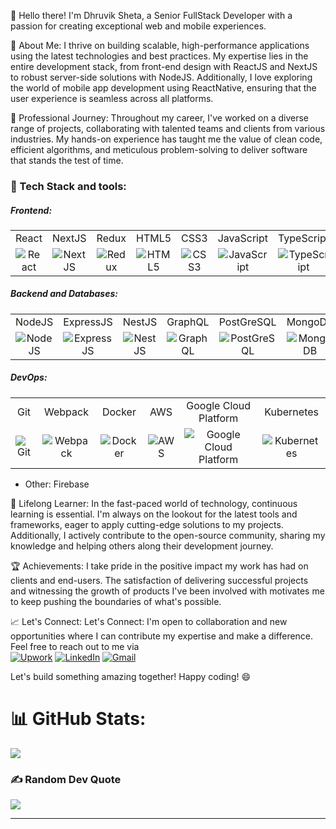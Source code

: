 👋 Hello there! I'm Dhruvik Sheta, a Senior FullStack Developer with a passion for creating exceptional web and mobile experiences. 

🚀 About Me:
I thrive on building scalable, high-performance applications using the latest technologies and best practices. My expertise lies in the entire development stack, from front-end design with ReactJS and NextJS to robust server-side solutions with NodeJS. Additionally, I love exploring the world of mobile app development using ReactNative, ensuring that the user experience is seamless across all platforms.

💼 Professional Journey:
Throughout my career, I've worked on a diverse range of projects, collaborating with talented teams and clients from various industries. My hands-on experience has taught me the value of clean code, efficient algorithms, and meticulous problem-solving to deliver software that stands the test of time.

<h3 align="left">🔧 Tech Stack and tools:</h3>
<h5 align="left">Frontend:</h5>
<table>
  <tr>
    <td align="center">React</td>
    <td align="center">NextJS</td>
    <td align="center">Redux</td>
    <td align="center">HTML5</td>
    <td align="center">CSS3</td>
    <td align="center">JavaScript</td>
    <td align="center">TypeScript</td>
  </tr>
  <tr>
    <td align="center"><img src="https://skillicons.dev/icons?i=react" alt="React" /></td>
    <td align="center"><img src="https://skillicons.dev/icons?i=nextjs" alt="NextJS" /></td>
    <td align="center"><img src="https://skillicons.dev/icons?i=redux" alt="Redux" /></td>
    <td align="center"><img src="https://skillicons.dev/icons?i=html" alt="HTML5" /></td>
    <td align="center"><img src="https://skillicons.dev/icons?i=css" alt="CSS3" /></td>
    <td align="center"><img src="https://skillicons.dev/icons?i=js" alt="JavaScript" /></td>
    <td align="center"><img src="https://skillicons.dev/icons?i=ts" alt="TypeScript" /></td>
  </tr>
</table>
<h5 align="left">Backend and Databases:</h5>
<table>
  <tr>
    <td align="center">NodeJS</td>
    <td align="center">ExpressJS</td>
    <td align="center">NestJS</td>
    <td align="center">GraphQL</td>
    <td align="center">PostGreSQL</td>
    <td align="center">MongoDB</td>
    <td align="center">MySQL</td>
    <td align="center">DynamoDB</td>
  </tr>
  <tr>
    <td align="center"><img src="https://skillicons.dev/icons?i=nodejs" alt="NodeJS" /></td>
    <td align="center"><img src="https://skillicons.dev/icons?i=express" alt="ExpressJS" /></td>
    <td align="center"><img src="https://skillicons.dev/icons?i=nestjs" alt="NestJS" /></td>
    <td align="center"><img src="https://skillicons.dev/icons?i=graphql" alt="GraphQL" /></td>
    <td align="center"><img src="https://skillicons.dev/icons?i=postgres" alt="PostGreSQL" /></td>
    <td align="center"><img src="https://skillicons.dev/icons?i=mongodb" alt="MongoDB" /></td>
    <td align="center"><img src="https://skillicons.dev/icons?i=mysql" alt="MySQL" /></td>
    <td align="center"><img src="https://skillicons.dev/icons?i=dynamodb" alt="DynamoDB" /></td>
  </tr>
</table>
<h5 align="left">DevOps:</h5>
<table>
  <tr>
    <td align="center">Git</td>
    <td align="center">Webpack</td>
    <td align="center">Docker</td>
    <td align="center">AWS</td>
    <td align="center">Google Cloud Platform</td>
    <td align="center">Kubernetes</td>
  </tr>
  <tr>
    <td align="center"><img src="https://skillicons.dev/icons?i=git" alt="Git" /></td>
    <td align="center"><img src="https://skillicons.dev/icons?i=webpack" alt="Webpack" /></td>
    <td align="center"><img src="https://skillicons.dev/icons?i=docker" alt="Docker" /></td>
    <td align="center"><img src="https://skillicons.dev/icons?i=aws" alt="AWS" /></td>
    <td align="center"><img src="https://skillicons.dev/icons?i=gcp" alt="Google Cloud Platform" /></td>
    <td align="center"><img src="https://skillicons.dev/icons?i=kubernetes" alt="Kubernetes" /></td>
  </tr>
</table>

- Other: Firebase


🌱 Lifelong Learner:
In the fast-paced world of technology, continuous learning is essential. I'm always on the lookout for the latest tools and frameworks, eager to apply cutting-edge solutions to my projects. Additionally, I actively contribute to the open-source community, sharing my knowledge and helping others along their development journey.

🏆 Achievements:
I take pride in the positive impact my work has had on clients and end-users. The satisfaction of delivering successful projects and witnessing the growth of products I've been involved with motivates me to keep pushing the boundaries of what's possible.

📈 Let's Connect:
Let's Connect: I'm open to collaboration and new opportunities where I can contribute my expertise and make a difference. Feel free to reach out to me via <br/>
[![Upwork](https://img.shields.io/badge/Upwork-%234ea94b.svg?style=flat&logo=Upwork&logoColor=white)](https://www.upwork.com/freelancers/~0128bae70e2c5feebd)
[![LinkedIn](https://img.shields.io/badge/LinkedIn-%230077B5.svg?logo=linkedin&logoColor=white)](https://www.linkedin.com/in/sheta-dhruvik-320a741b8/)
[![Gmail](https://img.shields.io/badge/Gmail-%23B92B27.svg?logo=Gmail&logoColor=white)](href="mailto:shetadhruvik13@gmail.com")

Let's build something amazing together! Happy coding! 😄

# 📊 GitHub Stats:
![](https://github-readme-streak-stats.herokuapp.com/?user=shetadhruvik&theme=dark&hide_border=true)<br/>

### ✍️ Random Dev Quote
![](https://quotes-github-readme.vercel.app/api?type=horizontal&theme=radical)

---

